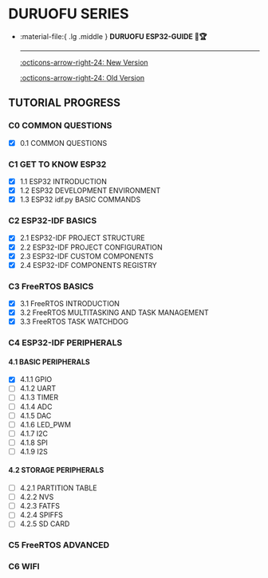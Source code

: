 # DURUOFU SERIES

<div class="grid cards" markdown>

-   :material-file:{ .lg .middle } __DURUOFU ESP32-GUIDE 🎯🏆__

    ---

    [:octicons-arrow-right-24: <a href="https://github.com/DuRuofu/ESP32-Guide" target="_blank"> New Version </a>](#)

    [:octicons-arrow-right-24: <a href="https://www.duruofu.top/2024/01/30/4.%E7%A1%AC%E4%BB%B6%E7%9B%B8%E5%85%B3/MCU/ESP32/00.%E7%9B%AE%E5%BD%95/ESP32%E5%AD%A6%E4%B9%A0%E8%AE%A1%E5%88%92/" target="_blank"> Old Version </a>](#)

</div>

## TUTORIAL PROGRESS

### C0 COMMON QUESTIONS

- [x] 0.1 COMMON QUESTIONS

### C1 GET TO KNOW ESP32

- [x] 1.1 ESP32 INTRODUCTION
- [x] 1.2 ESP32 DEVELOPMENT ENVIRONMENT
- [x] 1.3 ESP32 idf.py BASIC COMMANDS

### C2 ESP32-IDF BASICS

- [x] 2.1 ESP32-IDF PROJECT STRUCTURE
- [x] 2.2 ESP32-IDF PROJECT CONFIGURATION
- [x] 2.3 ESP32-IDF CUSTOM COMPONENTS
- [x] 2.4 ESP32-IDF COMPONENTS REGISTRY

### C3 FreeRTOS BASICS

- [x] 3.1 FreeRTOS INTRODUCTION
- [x] 3.2 FreeRTOS MULTITASKING AND TASK MANAGEMENT
- [x] 3.3 FreeRTOS TASK WATCHDOG

### C4 ESP32-IDF PERIPHERALS

#### 4.1 BASIC PERIPHERALS

- [x] 4.1.1 GPIO
- [ ] 4.1.2 UART
- [ ] 4.1.3 TIMER
- [ ] 4.1.4 ADC
- [ ] 4.1.5 DAC
- [ ] 4.1.6 LED_PWM
- [ ] 4.1.7 I2C
- [ ] 4.1.8 SPI
- [ ] 4.1.9 I2S

#### 4.2 STORAGE PERIPHERALS

- [ ] 4.2.1 PARTITION TABLE
- [ ] 4.2.2 NVS
- [ ] 4.2.3 FATFS
- [ ] 4.2.4 SPIFFS
- [ ] 4.2.5 SD CARD

### C5 FreeRTOS ADVANCED

### C6 WIFI